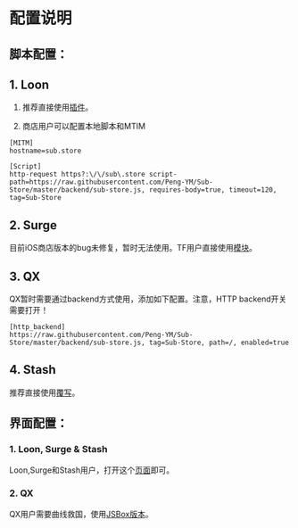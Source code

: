 # 配置说明

## 脚本配置：

## 1. Loon

1. 推荐直接使用[插件](https://raw.githubusercontent.com/Peng-YM/Sub-Store/master/config/Loon.plugin)。

2. 商店用户可以配置本地脚本和MTIM
```
[MITM]
hostname=sub.store

[Script]
http-request https?:\/\/sub\.store script-path=https://raw.githubusercontent.com/Peng-YM/Sub-Store/master/backend/sub-store.js, requires-body=true, timeout=120, tag=Sub-Store
```

## 2. Surge

目前iOS商店版本的bug未修复，暂时无法使用。TF用户直接使用[模块](https://raw.githubusercontent.com/Peng-YM/Sub-Store/master/config/Surge.sgmodule)。


## 3. QX

QX暂时需要通过backend方式使用，添加如下配置。注意，HTTP backend开关需要打开！

```
[http_backend]
https://raw.githubusercontent.com/Peng-YM/Sub-Store/master/backend/sub-store.js, tag=Sub-Store, path=/, enabled=true
```

## 4. Stash
推荐直接使用[覆写](https://raw.githubusercontent.com/Peng-YM/Sub-Store/master/config/Stash.stoverride)。


## 界面配置：

### 1. Loon, Surge & Stash
Loon,Surge和Stash用户，打开这个[页面](https://sub-store.vercel.app/)即可。

### 2. QX
QX用户需要曲线救国，使用[JSBox版本]()。